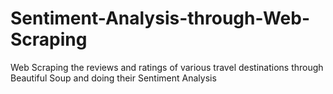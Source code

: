 # Sentiment-Analysis-through-Web-Scraping
Web Scraping the reviews and ratings of various travel destinations through Beautiful Soup and doing their Sentiment Analysis
